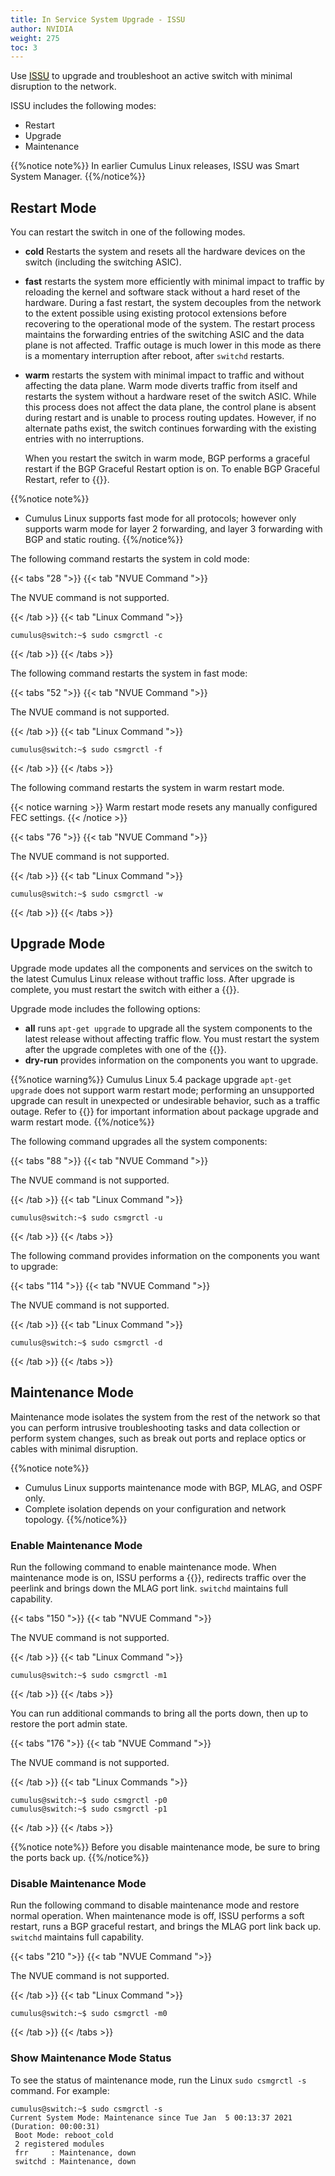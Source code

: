 ```yaml
---
title: In Service System Upgrade - ISSU
author: NVIDIA
weight: 275
toc: 3
---
```

Use <span style="background-color:#F5F5DC">[ISSU](## "In Service System Upgrade")</span> to upgrade and troubleshoot an active switch with minimal disruption to the network.

ISSU includes the following modes:
- Restart
- Upgrade
- Maintenance

{{%notice note%}}
In earlier Cumulus Linux releases, ISSU was Smart System Manager.
{{%/notice%}}

## Restart Mode

You can restart the switch in one of the following modes.

- **cold** Restarts the system and resets all the hardware devices on the switch (including the switching ASIC).
- **fast** restarts the system more efficiently with minimal impact to traffic by reloading the kernel and software stack without a hard reset of the hardware. During a fast restart, the system decouples from the network to the extent possible using existing protocol extensions before recovering to the operational mode of the system. The restart process maintains the forwarding entries of the switching ASIC and the data plane is not affected. Traffic outage is much lower in this mode as there is a momentary interruption after reboot, after `switchd` restarts.
- **warm** restarts the system with minimal impact to traffic and without affecting the data plane. Warm mode diverts traffic from itself and restarts the system without a hardware reset of the switch ASIC. While this process does not affect the data plane, the control plane is absent during restart and is unable to process routing updates. However, if no alternate paths exist, the switch continues forwarding with the existing entries with no interruptions.

   When you restart the switch in warm mode, BGP performs a graceful restart if the BGP Graceful Restart option is on. To enable BGP Graceful Restart, refer to {{<link url="Optional-BGP-Configuration/#graceful-bgp-restart" text="Optional BGP Configuration">}}.

{{%notice note%}}
- Cumulus Linux supports fast mode for all protocols; however only supports warm mode for layer 2 forwarding, and layer 3 forwarding with BGP and static routing.
{{%/notice%}}

The following command restarts the system in cold mode:

{{< tabs "28 ">}}
{{< tab "NVUE Command ">}}

The NVUE command is not supported.

{{< /tab >}}
{{< tab "Linux Command ">}}

```
cumulus@switch:~$ sudo csmgrctl -c
```

{{< /tab >}}
{{< /tabs >}}

The following command restarts the system in fast mode:

{{< tabs "52 ">}}
{{< tab "NVUE Command ">}}

The NVUE command is not supported.

{{< /tab >}}
{{< tab "Linux Command ">}}

```
cumulus@switch:~$ sudo csmgrctl -f
```

{{< /tab >}}
{{< /tabs >}}

The following command restarts the system in warm restart mode.

{{< notice warning >}}
Warm restart mode resets any manually configured FEC settings.
{{< /notice >}}

{{< tabs "76 ">}}
{{< tab "NVUE Command ">}}

The NVUE command is not supported.

{{< /tab >}}
{{< tab "Linux Command ">}}

```
cumulus@switch:~$ sudo csmgrctl -w
```

{{< /tab >}}
{{< /tabs >}}

## Upgrade Mode

Upgrade mode updates all the components and services on the switch to the latest Cumulus Linux release without traffic loss. After upgrade is complete, you must restart the switch with either a {{<link url="#restart-mode" text="cold or fast restart">}}.

Upgrade mode includes the following options:
- **all** runs `apt-get upgrade` to upgrade all the system components to the latest release without affecting traffic flow. You must restart the system after the upgrade completes with one of the {{<link url="#restart-mode" text="restart modes">}}.
- **dry-run** provides information on the components you want to upgrade.

{{%notice warning%}}
Cumulus Linux 5.4 package upgrade `apt-get upgrade` does not support warm restart mode; performing an unsupported upgrade can result in unexpected or undesirable behavior, such as a traffic outage. Refer to {{<link url="Upgrading-Cumulus-Linux/#package-upgrade" text="Package Upgrade">}} for important information about package upgrade and warm restart mode.
{{%/notice%}}

The following command upgrades all the system components:

{{< tabs "88 ">}}
{{< tab "NVUE Command ">}}

The NVUE command is not supported.

{{< /tab >}}
{{< tab "Linux Command ">}}

```
cumulus@switch:~$ sudo csmgrctl -u
```

{{< /tab >}}
{{< /tabs >}}

The following command provides information on the components you want to upgrade:

{{< tabs "114 ">}}
{{< tab "NVUE Command ">}}

The NVUE command is not supported.

{{< /tab >}}
{{< tab "Linux Command ">}}

```
cumulus@switch:~$ sudo csmgrctl -d
```

{{< /tab >}}
{{< /tabs >}}

## Maintenance Mode

Maintenance mode isolates the system from the rest of the network so that you can perform intrusive troubleshooting tasks and data collection or perform system changes, such as break out ports and replace optics or cables with minimal disruption.

{{%notice note%}}
- Cumulus Linux supports maintenance mode with BGP, MLAG, and OSPF only.
- Complete isolation depends on your configuration and network topology.
{{%/notice%}}

### Enable Maintenance Mode

Run the following command to enable maintenance mode. When maintenance mode is on, ISSU performs a {{<link url="Optional-BGP-Configuration/#graceful-bgp-shutdown" text="graceful BGP shutdown">}}, redirects traffic over the peerlink and brings down the MLAG port link. `switchd` maintains full capability.

{{< tabs "150 ">}}
{{< tab "NVUE Command ">}}

The NVUE command is not supported.

{{< /tab >}}
{{< tab "Linux Command ">}}

```
cumulus@switch:~$ sudo csmgrctl -m1
```

{{< /tab >}}
{{< /tabs >}}

You can run additional commands to bring all the ports down, then up to restore the port admin state.

{{< tabs "176 ">}}
{{< tab "NVUE Command ">}}

The NVUE command is not supported.

{{< /tab >}}
{{< tab "Linux Commands ">}}

```
cumulus@switch:~$ sudo csmgrctl -p0
cumulus@switch:~$ sudo csmgrctl -p1
```

{{< /tab >}}
{{< /tabs >}}

{{%notice note%}}
Before you disable maintenance mode, be sure to bring the ports back up.
{{%/notice%}}

### Disable Maintenance Mode

Run the following command to disable maintenance mode and restore normal operation. When maintenance mode is off, ISSU performs a soft restart, runs a BGP graceful restart, and brings the MLAG port link back up. `switchd` maintains full capability.

{{< tabs "210 ">}}
{{< tab "NVUE Command ">}}

The NVUE command is not supported.

{{< /tab >}}
{{< tab "Linux Command ">}}

```
cumulus@switch:~$ sudo csmgrctl -m0
```

{{< /tab >}}
{{< /tabs >}}

### Show Maintenance Mode Status

To see the status of maintenance mode, run the Linux `sudo csmgrctl -s` command. For example:

```
cumulus@switch:~$ sudo csmgrctl -s
Current System Mode: Maintenance since Tue Jan  5 00:13:37 2021 (Duration: 00:00:31)
 Boot Mode: reboot_cold  
 2 registered modules
 frr     : Maintenance, down
 switchd : Maintenance, down 
```
